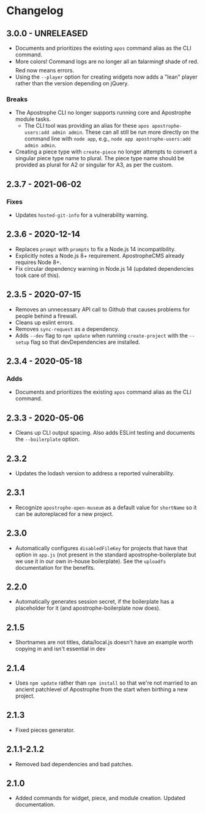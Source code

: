 # Changelog

## 3.0.0 - UNRELEASED

- Documents and prioritizes the existing `apos` command alias as the CLI
command.
- More colors! Command logs are no longer all an ❗️alarming❗️ shade of red. Red now means errors.
- Using the `--player` option for creating widgets now adds a "lean" player rather than the version depending on jQuery.

### Breaks

- The Apostrophe CLI no longer supports running core and Apostrophe module tasks.
  - The CLI tool was providing an alias for these `apos apostrophe-users:add admin admin`. These can all still be run more directly on the command line with `node app`, e.g., `node app apostrophe-users:add admin admin`.
- Creating a piece type with `create-piece` no longer attempts to convert a singular piece type name to plural. The piece type name should be provided as plural for A2 or singular for A3, as per the custom.

## 2.3.7 - 2021-06-02

### Fixes

- Updates `hosted-git-info` for a vulnerability warning.

## 2.3.6 - 2020-12-14

* Replaces `prompt` with `prompts` to fix a Node.js 14 incompatibility.
* Explicitly notes a Node.js 8+ requirement. ApostropheCMS already requires Node 8+.
* Fix circular dependency warning in Node.js 14 (updated dependencies took care of this).

## 2.3.5 - 2020-07-15

* Removes an unnecessary API call to Github that causes problems for people behind a firewall.
* Cleans up eslint errors.
* Removes `sync-request` as a dependency.
* Adds `--dev` flag to `npm update` when running `create-project` with the `--setup` flag so that devDependencies are installed.

## 2.3.4 - 2020-05-18

### Adds

* Documents and prioritizes the existing `apos` command alias as the CLI command.

## 2.3.3 - 2020-05-06

* Cleans up CLI output spacing. Also adds ESLint testing and documents the `--boilerplate` option.

## 2.3.2

* Updates the lodash version to address a reported vulnerability.

## 2.3.1

* Recognize `apostrophe-open-museum` as a default value for `shortName` so it can be autoreplaced for a new project.

## 2.3.0

* Automatically configures `disabledFileKey` for projects that have that option in `app.js` (not present in the standard apostrophe-boilerplate but we use it in our own in-house boilerplate). See the `uploadfs` documentation for the benefits.

## 2.2.0

* Automatically generates session secret, if the boilerplate has a placeholder for it (and apostrophe-boilerplate now does).

## 2.1.5

* Shortnames are not titles, data/local.js doesn't have an example worth copying in and isn't essential in dev

## 2.1.4

* Uses `npm update` rather than `npm install` so that we're not married to an ancient patchlevel of Apostrophe from the start when birthing a new project.

## 2.1.3

* Fixed pieces generator.

## 2.1.1-2.1.2

* Removed bad dependencies and bad patches.

## 2.1.0

* Added commands for widget, piece, and module creation. Updated documentation.

